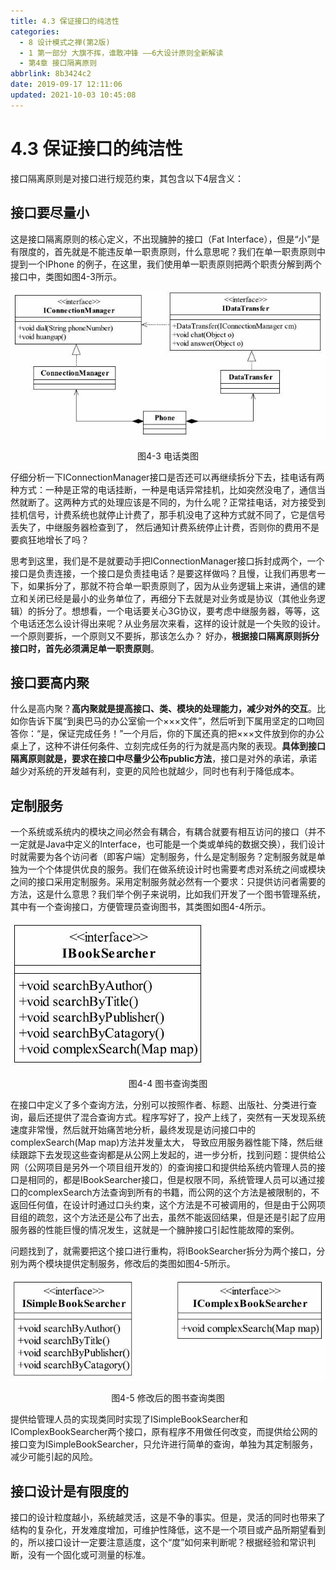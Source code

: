 ```yaml
---
title: 4.3 保证接口的纯洁性
categories: 
  - 8 设计模式之禅(第2版)
  - 1 第一部分 大旗不挥，谁敢冲锋 ——6大设计原则全新解读
  - 第4章 接口隔离原则
abbrlink: 8b3424c2
date: 2019-09-17 12:11:06
updated: 2021-10-03 10:45:08
---
```

# 4.3 保证接口的纯洁性 #
接口隔离原则是对接口进行规范约束，其包含以下4层含义：
## 接口要尽量小

这是接口隔离原则的核心定义，不出现臃肿的接口（Fat Interface），但是“小”是有限度的，首先就是不能违反单一职责原则，什么意思呢？我们在单一职责原则中提到一个IPhone 的例子，在这里，我们使用单一职责原则把两个职责分解到两个接口中，类图如图4-3所示。

![image-20210927202320347](https://raw.githubusercontent.com/lanlan2017/images/master/Blog/Sum/20210927202320.png)

<center>图4-3 电话类图</center>

仔细分析一下IConnectionManager接口是否还可以再继续拆分下去，挂电话有两种方式：一种是正常的电话挂断，一种是电话异常挂机，比如突然没电了，通信当然就断了。这两种方式的处理应该是不同的，为什么呢？正常挂电话，对方接受到挂机信号，计费系统也就停止计费了，那手机没电了这种方式就不同了，它是信号丢失了，中继服务器检查到了， 然后通知计费系统停止计费，否则你的费用不是要疯狂地增长了吗？

思考到这里，我们是不是就要动手把IConnectionManager接口拆封成两个，一个接口是负责连接，一个接口是负责挂电话？是要这样做吗？且慢，让我们再思考一下，如果拆分了，那就不符合单一职责原则了，因为从业务逻辑上来讲，通信的建立和关闭已经是最小的业务单位了，再细分下去就是对业务或是协议（其他业务逻辑）的拆分了。想想看，一个电话要关心3G协议，要考虑中继服务器，等等，这个电话还怎么设计得出来呢？从业务层次来看，这样的设计就是一个失败的设计。一个原则要拆，一个原则又不要拆，那该怎么办？ 好办，**根据接口隔离原则拆分接口时，首先必须满足单一职责原则**。

## 接口要高内聚

什么是高内聚？**高内聚就是提高接口、类、模块的处理能力，减少对外的交互**。比如你告诉下属“到奥巴马的办公室偷一个×××文件”，然后听到下属用坚定的口吻回答你：“是，保证完成任务！”一个月后，你的下属还真的把×××文件放到你的办公桌上了，这种不讲任何条件、立刻完成任务的行为就是高内聚的表现。**具体到接口隔离原则就是，要求在接口中尽量少公布public方法**，接口是对外的承诺，承诺越少对系统的开发越有利，变更的风险也就越少，同时也有利于降低成本。

## 定制服务

一个系统或系统内的模块之间必然会有耦合，有耦合就要有相互访问的接口（并不一定就是Java中定义的Interface，也可能是一个类或单纯的数据交换），我们设计时就需要为各个访问者（即客户端）定制服务，什么是定制服务？定制服务就是单独为一个个体提供优良的服务。我们在做系统设计时也需要考虑对系统之间或模块之间的接口采用定制服务。采用定制服务就必然有一个要求：只提供访问者需要的方法，这是什么意思？我们举个例子来说明，比如我们开发了一个图书管理系统，其中有一个查询接口，方便管理员查询图书，其类图如图4-4所示。

![image-20210927202534740](https://raw.githubusercontent.com/lanlan2017/images/master/Blog/Sum/20210927202534.png)

<center>图4-4 图书查询类图</center>

在接口中定义了多个查询方法，分别可以按照作者、标题、出版社、分类进行查询，最后还提供了混合查询方式。程序写好了，投产上线了，突然有一天发现系统速度非常慢，然后就开始痛苦地分析，最终发现是访问接口中的complexSearch(Map map)方法并发量太大， 导致应用服务器性能下降，然后继续跟踪下去发现这些查询都是从公网上发起的，进一步分析，找到问题：提供给公网（公网项目是另外一个项目组开发的）的查询接口和提供给系统内管理人员的接口是相同的，都是IBookSearcher接口，但是权限不同，系统管理人员可以通过接口的complexSearch方法查询到所有的书籍，而公网的这个方法是被限制的，不返回任何值，在设计时通过口头约束，这个方法是不可被调用的，但是由于公网项目组的疏忽，这个方法还是公布了出去，虽然不能返回结果，但是还是引起了应用服务器的性能巨慢的情况发生，这就是一个臃肿接口引起性能故障的案例。

问题找到了，就需要把这个接口进行重构，将IBookSearcher拆分为两个接口，分别为两个模块提供定制服务，修改后的类图如图4-5所示。

![image-20210927202633304](https://raw.githubusercontent.com/lanlan2017/images/master/Blog/Sum/20210927202633.png)

<center>图4-5 修改后的图书查询类图</center>

提供给管理人员的实现类同时实现了ISimpleBookSearcher和IComplexBookSearcher两个接口，原有程序不用做任何改变，而提供给公网的接口变为ISimpleBookSearcher，只允许进行简单的查询，单独为其定制服务，减少可能引起的风险。

## 接口设计是有限度的

接口的设计粒度越小，系统越灵活，这是不争的事实。但是，灵活的同时也带来了结构的复杂化，开发难度增加，可维护性降低，这不是一个项目或产品所期望看到的，所以接口设计一定要注意适度，这个“度”如何来判断呢？根据经验和常识判断，没有一个固化或可测量的标准。
